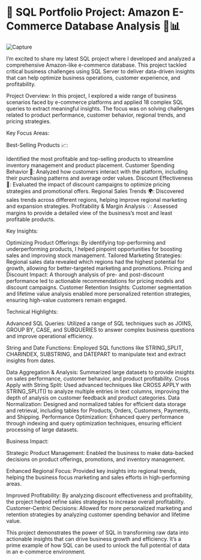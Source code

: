 # 🚀 SQL Portfolio Project: Amazon E-Commerce Database Analysis 🛒📊


![Capture](https://github.com/user-attachments/assets/77cc1125-3217-4ea8-89c6-fc6d6691965a)

I’m excited to share my latest SQL project where I developed and analyzed a comprehensive Amazon-like e-commerce database. This project tackled critical business challenges using SQL Server to deliver data-driven insights that can help optimize business operations, customer experience, and profitability.


Project Overview:
In this project, I explored a wide range of business scenarios faced by e-commerce platforms and applied 18 complex SQL queries to extract meaningful insights. The focus was on solving challenges related to product performance, customer behavior, regional trends, and pricing strategies.

Key Focus Areas:

Best-Selling Products 📈: 

Identified the most profitable and top-selling products to streamline inventory management and product placement.
Customer Spending Behavior 💸: 
Analyzed how customers interact with the platform, including their purchasing patterns and average order values.
Discount Effectiveness 🎯: 
Evaluated the impact of discount campaigns to optimize pricing strategies and promotional offers.
Regional Sales Trends 🌍: 
Discovered sales trends across different regions, helping improve regional marketing and expansion strategies.
Profitability & Margin Analysis 💡: 
Assessed margins to provide a detailed view of the business’s most and least profitable products.

Key Insights:

Optimizing Product Offerings: 
By identifying top-performing and underperforming products, I helped pinpoint opportunities for boosting sales and improving stock management.
Tailored Marketing Strategies: 
Regional sales data revealed which regions had the highest potential for growth, allowing for better-targeted marketing and promotions.
Pricing and Discount Impact: 
A thorough analysis of pre- and post-discount performance led to actionable recommendations for pricing models and discount campaigns.
Customer Retention Insights: 
Customer segmentation and lifetime value analysis enabled more personalized retention strategies, ensuring high-value customers remain engaged.

Technical Highlights:

Advanced SQL Queries: Utilized a range of SQL techniques such as JOINS, GROUP BY, CASE, and SUBQUERIES to answer complex business questions and improve operational efficiency.

String and Date Functions: 
Employed SQL functions like STRING_SPLIT, CHARINDEX, SUBSTRING, and DATEPART to manipulate text and extract insights from dates.

Data Aggregation & Analysis: 
Summarized large datasets to provide insights on sales performance, customer behavior, and product profitability.
Cross Apply with String Split: 
Used advanced techniques like CROSS APPLY with STRING_SPLIT() to analyze multiple entries in text columns, improving the depth of analysis on customer feedback and product categories.
Data Normalization: 
Designed and normalized tables for efficient data storage and retrieval, including tables for Products, Orders, Customers, Payments, and Shipping.
Performance Optimization: Enhanced query performance through indexing and query optimization techniques, ensuring efficient processing of large datasets.

Business Impact:

Strategic Product Management: Enabled the business to make data-backed decisions on product offerings, promotions, and inventory management.

Enhanced Regional Focus: 
Provided key insights into regional trends, helping the business focus marketing and sales efforts in high-performing areas.

Improved Profitability: 
By analyzing discount effectiveness and profitability, the project helped refine sales strategies to increase overall profitability.
Customer-Centric Decisions: Allowed for more personalized marketing and retention strategies by analyzing customer spending behavior and lifetime value.

This project demonstrates the power of SQL in transforming raw data into actionable insights that can drive business growth and efficiency. It’s a prime example of how SQL can be used to unlock the full potential of data in an e-commerce environment.



